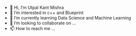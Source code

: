 - 👋 Hi, I’m Utpal Kant Mishra
- 👀 I’m interested in c++ and Blueprint 
- 🌱 I’m currently learning Data Science and Machine Learning
- 💞️ I’m looking to collaborate on ...
- 📫 How to reach me ...

<!---
umishrak/umishrak is a ✨ special ✨ repository because its `README.md` (this file) appears on your GitHub profile.
You can click the Preview link to take a look at your changes.
--->
